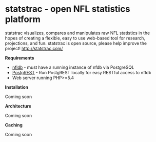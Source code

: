 # statstrac - open NFL statistics platform

statstrac visualizes, compares and manipulates raw NFL statistics in the hopes of creating a flexible, easy to use web-based tool for research, projections, and fun. 
statstrac is open source, please help improve the project! http://statstrac.com/

**Requirements**

* [nfldb](https://github.com/BurntSushi/nfldb) - must have a running instance of nfdb via PostgreSQL
* [PostgREST](https://github.com/begriffs/postgrest) - Run PostgREST locally for easy RESTful access to nfldb
* Web server running PHP>=5.4

**Installation**

Coming soon

**Architecture**

Coming soon

**Caching**

Coming soon